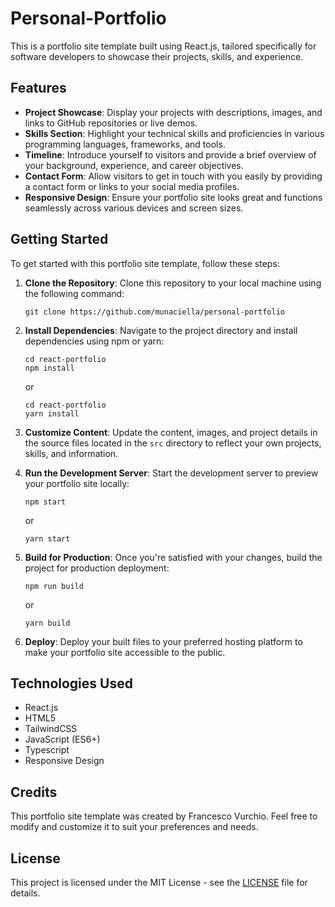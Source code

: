 # Personal-Portfolio

This is a portfolio site template built using React.js, tailored specifically for software developers to showcase their projects, skills, and experience.

## Features

- **Project Showcase**: Display your projects with descriptions, images, and links to GitHub repositories or live demos.
- **Skills Section**: Highlight your technical skills and proficiencies in various programming languages, frameworks, and tools.
- **Timeline**: Introduce yourself to visitors and provide a brief overview of your background, experience, and career objectives.
- **Contact Form**: Allow visitors to get in touch with you easily by providing a contact form or links to your social media profiles.
- **Responsive Design**: Ensure your portfolio site looks great and functions seamlessly across various devices and screen sizes.

## Getting Started

To get started with this portfolio site template, follow these steps:

1. **Clone the Repository**: Clone this repository to your local machine using the following command:

   ```
   git clone https://github.com/munaciella/personal-portfolio
   ```

2. **Install Dependencies**: Navigate to the project directory and install dependencies using npm or yarn:

   ```
   cd react-portfolio
   npm install
   ```

   or

   ```
   cd react-portfolio
   yarn install
   ```

3. **Customize Content**: Update the content, images, and project details in the source files located in the `src` directory to reflect your own projects, skills, and information.

4. **Run the Development Server**: Start the development server to preview your portfolio site locally:

   ```
   npm start
   ```

   or

   ```
   yarn start
   ```

5. **Build for Production**: Once you're satisfied with your changes, build the project for production deployment:

   ```
   npm run build
   ```

   or

   ```
   yarn build
   ```

6. **Deploy**: Deploy your built files to your preferred hosting platform to make your portfolio site accessible to the public.

## Technologies Used

- React.js
- HTML5
- TailwindCSS
- JavaScript (ES6+)
- Typescript
- Responsive Design

## Credits

This portfolio site template was created by Francesco Vurchio. Feel free to modify and customize it to suit your preferences and needs.

## License

This project is licensed under the MIT License - see the [LICENSE](LICENSE) file for details.